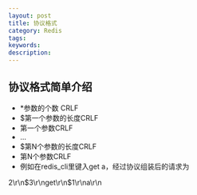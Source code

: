 ```yaml
---
layout: post
title: 协议格式
category: Redis
tags: 
keywords: 
description: 
---
```


## 协议格式简单介绍

* *参数的个数 CRLF
* $第一个参数的长度CRLF
* 第一个参数CRLF
* ...
* $第N个参数的长度CRLF
* 第N个参数CRLF
* 例如在redis_cli里键入get a，经过协议组装后的请求为

2\r\n$3\r\nget\r\n$1\r\na\r\n



